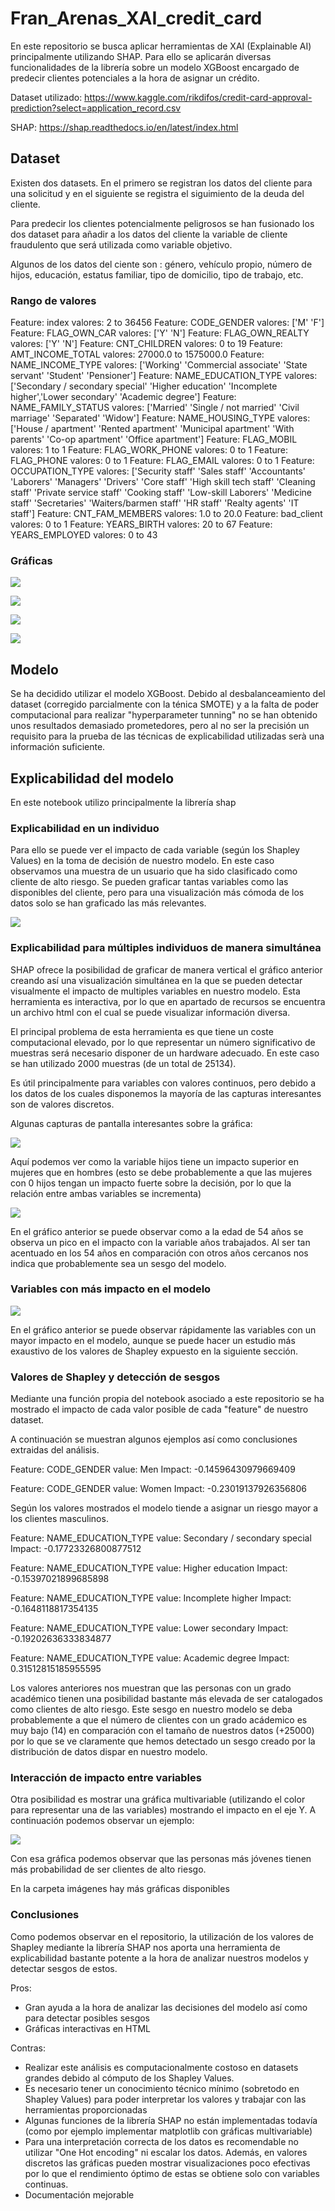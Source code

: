 # Fran_Arenas_XAI_credit_card

En este repositorio se busca aplicar herramientas de XAI (Explainable AI) principalmente utilizando SHAP. Para ello se aplicarán diversas funcionalidades de la librería sobre un modelo XGBoost encargado de predecir clientes potenciales a la hora de asignar un crédito.


Dataset utilizado: https://www.kaggle.com/rikdifos/credit-card-approval-prediction?select=application_record.csv

SHAP: https://shap.readthedocs.io/en/latest/index.html


## Dataset

Existen dos datasets. En el primero se registran los datos del cliente para una solicitud y en el siguiente se registra el siguimiento de la deuda del cliente.


Para predecir los clientes potencialmente peligrosos se han fusionado los dos dataset para añadir a los datos del cliente la variable de cliente fraudulento que será utilizada como variable objetivo.


Algunos de los datos del ciente son : género, vehículo propio, número de hijos, educación, estatus familiar, tipo de domicilio, tipo de trabajo, etc.

### Rango de valores
Feature: index	 valores: 2 to 36456
Feature: CODE_GENDER	 valores: ['M' 'F']
Feature: FLAG_OWN_CAR	 valores: ['Y' 'N']
Feature: FLAG_OWN_REALTY	 valores: ['Y' 'N']
Feature: CNT_CHILDREN	 valores: 0 to 19
Feature: AMT_INCOME_TOTAL	 valores: 27000.0 to 1575000.0
Feature: NAME_INCOME_TYPE	 valores: ['Working' 'Commercial associate' 'State servant' 'Student' 'Pensioner']
Feature: NAME_EDUCATION_TYPE	 valores: ['Secondary / secondary special' 'Higher education' 'Incomplete higher','Lower secondary' 'Academic degree']
Feature: NAME_FAMILY_STATUS	 valores: ['Married' 'Single / not married' 'Civil marriage' 'Separated' 'Widow']
Feature: NAME_HOUSING_TYPE	 valores: ['House / apartment' 'Rented apartment' 'Municipal apartment' 'With parents' 'Co-op apartment' 'Office apartment']
Feature: FLAG_MOBIL	 valores: 1 to 1
Feature: FLAG_WORK_PHONE	 valores: 0 to 1
Feature: FLAG_PHONE	 valores: 0 to 1
Feature: FLAG_EMAIL	 valores: 0 to 1
Feature: OCCUPATION_TYPE	 valores: ['Security staff' 'Sales staff' 'Accountants' 'Laborers' 'Managers' 'Drivers' 'Core staff' 'High skill tech staff' 'Cleaning staff' 'Private service staff' 'Cooking staff' 'Low-skill Laborers' 'Medicine staff' 'Secretaries' 'Waiters/barmen staff' 'HR staff' 'Realty agents' 'IT staff']
Feature: CNT_FAM_MEMBERS	 valores: 1.0 to 20.0
Feature: bad_client	 valores: 0 to 1
Feature: YEARS_BIRTH	 valores: 20 to 67
Feature: YEARS_EMPLOYED	 valores: 0 to 43

### Gráficas

![](images/clientspng.png)

![](images/jobs.png)

![](images/Male_Female.png)

![](images/education.png)




## Modelo


Se ha decidido utilizar el modelo XGBoost. Debido al desbalanceamiento del dataset (corregido parcialmente con la ténica SMOTE) y a la falta de poder computacional para realizar "hyperparameter tunning" no se han obtenido unos resultados demasiado prometedores, pero al no ser la precisión un requisito para la prueba de las técnicas de explicabilidad utilizadas serà una información suficiente.


## Explicabilidad del modelo

En este notebook utilizo principalmente la librería shap

### Explicabilidad en un individuo
 Para ello se puede ver el impacto de cada variable (según los Shapley Values) en la toma de decisión de nuestro modelo. En este caso observamos una muestra de un usuario que ha sido clasificado como cliente de alto riesgo. Se pueden graficar tantas variables como las disponibles del cliente, pero para una visualización más cómoda de los datos solo se han graficado las más relevantes.
 
![](images/Importance.png)

### Explicabilidad para múltiples individuos de manera simultánea
SHAP ofrece la posibilidad de graficar de manera vertical el gráfico anterior creando así una visualización simultánea en la que se pueden detectar visualmente el impacto de multiples variables en nuestro modelo. Esta herramienta es interactiva, por lo que en apartado de recursos se encuentra un archivo html con el cual se puede visualizar información diversa. 


El principal problema de esta herramienta es que tiene un coste computacional elevado, por lo que representar un número significativo de muestras será necesario disponer de un hardware adecuado. En este caso se han utilizado 2000 muestras (de un total de 25134).


Es útil principalmente para variables con valores continuos, pero debido a los datos de los cuales disponemos la mayoría de las capturas interesantes son de valores discretos.


Algunas capturas de pantalla interesantes sobre la gráfica:


![](images/Captura1_genero_hijos.PNG)


Aquí podemos ver como la variable hijos tiene un impacto superior en mujeres que en hombres (esto se debe probablemente a que las mujeres con 0 hijos tengan un impacto fuerte sobre la decisión, por lo que la relación entre ambas variables se incrementa)


![](images/Captura2.PNG)

En el gráfico anterior se puede observar como a la edad de 54 años se observa un pico en el impacto con la variable años trabajados. Al ser tan acentuado en los 54 años en comparación con otros años cercanos nos indica que probablemente sea un sesgo del modelo.


### Variables con más impacto en el modelo

![](images/impact.png)

En el gráfico anterior se puede observar rápidamente las variables con un mayor impacto en el modelo, aunque se puede hacer un estudio más exaustivo de los valores de Shapley expuesto en la siguiente sección.

### Valores de Shapley y detección de sesgos
Mediante una función propia del notebook asociado a este repositorio se ha mostrado el impacto de cada valor posible de cada "feature" de nuestro dataset.

A continuación se muestran algunos ejemplos así como conclusiones extraidas del análisis.

Feature: CODE_GENDER	 value: Men	 Impact: -0.14596430979669409

Feature: CODE_GENDER	 value: Women	 Impact: -0.23019137926356806

Según los valores mostrados el modelo tiende a asignar un riesgo mayor a los clientes masculinos.

Feature: NAME_EDUCATION_TYPE	 value: Secondary / secondary special	 Impact: -0.17723326800877512

Feature: NAME_EDUCATION_TYPE	 value: Higher education	 Impact: -0.15397021899685898

Feature: NAME_EDUCATION_TYPE	 value: Incomplete higher	 Impact: -0.1648118817354135

Feature: NAME_EDUCATION_TYPE	 value: Lower secondary	 Impact: -0.19202636333834877

Feature: NAME_EDUCATION_TYPE	 value: Academic degree	 Impact: 0.31512815185955595


Los valores anteriores nos muestran que las personas con un grado académico tienen una posibilidad bastante más elevada de ser catalogados como clientes de alto riesgo. Este sesgo en nuestro modelo se deba probablemente a que el número de clientes con un grado acádemico es muy bajo (14) en comparación con el tamaño de nuestros datos (+25000) por lo que se ve claramente que hemos detectado un sesgo creado por la distribución de datos dispar en nuestro modelo.



### Interacción de impacto entre variables 

Otra posibilidad es mostrar una gráfica multivariable (utilizando el color para representar una de las variables) mostrando el impacto en el eje Y.
A continuación podemos observar un ejemplo:

![](images/years.png)

Con esa gráfica podemos observar que las personas más jóvenes tienen más probabilidad de ser clientes de alto riesgo.

En la carpeta imágenes hay más gráficas disponibles



### Conclusiones

Como podemos observar en el repositorio, la utilización de los valores de Shapley mediante la librería SHAP nos aporta una herramienta de explicabilidad bastante potente a la hora de analizar nuestros modelos y detectar sesgos de estos.

Pros:
- Gran ayuda a la hora de analizar las decisiones del modelo así como para detectar posibles sesgos
- Gráficas interactivas en HTML

Contras:
- Realizar este análisis es computacionalmente costoso en datasets grandes debido al cómputo de los Shapley Values.
- Es necesario tener un conocimiento técnico mínimo (sobretodo en Shapley Values) para poder interpretar los valores y trabajar con las herramientas proporcionadas
- Algunas funciones de la librería SHAP no están implementadas todavía (como por ejemplo implementar matplotlib con gráficas multivariable)
- Para una interpretación correcta de los datos es recomendable no utilizar "One Hot encoding" ni escalar los datos. Además, en valores discretos las gráficas pueden mostrar visualizaciones poco efectivas por lo que el rendimiento óptimo de estas se obtiene solo con variables continuas.
- Documentación mejorable
